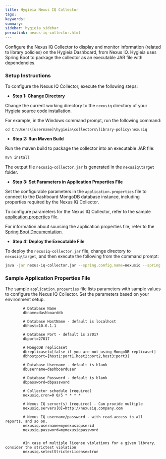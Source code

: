 ```yaml
---
title: Hygieia Nexus IQ Collector
tags:
keywords:
summary:
sidebar: hygieia_sidebar
permalink: nexus-iq-collector.html
---
```


Configure the Nexus IQ Collector to display and monitor information (related to library policies) on the Hygieia Dashboard, from Nexus IQ. Hygieia uses Spring Boot to package the collector as an executable JAR file with dependencies.

### Setup Instructions

To configure the Nexus IQ Collector, execute the following steps:

*   **Step 1: Change Directory**

Change the current working directory to the `nexusiq` directory of your Hygieia source code installation.

For example, in the Windows command prompt, run the following command:

```
cd C:\Users\[username]\hygieia\collectors\library-policy\nexusiq
```

*   **Step 2: Run Maven Build**

Run the maven build to package the collector into an executable JAR file:

```bash
mvn install
```

The output file `nexusiq-collector.jar` is generated in the `nexusiq\target` folder.

*   **Step 3: Set Parameters in Application Properties File**

Set the configurable parameters in the `application.properties` file to connect to the Dashboard MongoDB database instance, including properties required by the Nexus IQ Collector.

To configure parameters for the Nexus IQ Collector, refer to the sample [application.properties](#sample-application-properties-file) file.

For information about sourcing the application properties file, refer to the [Spring Boot Documentation](http://docs.spring.io/spring-boot/docs/current-SNAPSHOT/reference/htmlsingle/#boot-features-external-config-application-property-files).

*   **Step 4: Deploy the Executable File**

To deploy the `nexusiq-collector.jar` file, change directory to `nexusiq\target`, and then execute the following from the command prompt:

```bash
java -jar nexus-iq-collector.jar --spring.config.name=nexusiq --spring.config.location=[path to application.properties file]
```

### Sample Application Properties File

The sample `application.properties` file lists parameters with sample values to configure the Nexus IQ Collector. Set the parameters based on your environment setup.

```properties
		# Database Name
		dbname=dashboarddb

		# Database HostName - default is localhost
		dbhost=10.0.1.1

		# Database Port - default is 27017
		dbport=27017

		# MongoDB replicaset
		dbreplicaset=[false if you are not using MongoDB replicaset]
		dbhostport=[host1:port1,host2:port2,host3:port3]

		# Database Username - default is blank
		dbusername=dashboarduser

		# Database Password - default is blank
		dbpassword=dbpassword

		# Collector schedule (required)
		nexusiq.cron=0 0/5 * * * *

		# Nexus IQ server(s) (required) - Can provide multiple
		nexusiq.servers[0]=http://nexusiq.company.com

		# Nexus IQ username/password - with read-access to all reports, and so on.
		nexusiq.username=mynexusiquserid
		nexusiq.password=mynexusiqpassword


		#In case of multiple license violations for a given library, consider the strictest violation
		nexusiq.selectStricterLicense=true
```		
